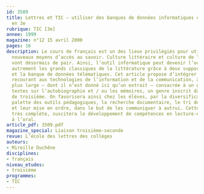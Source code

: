 ```yaml
---
id: 3509
title: Lettres et TIC – utiliser des banques de données informatiques et télématiques
  en 3e
rubrique: TIC [3e]
annee: 1999
magazine: n°12 15 avril 2000
pages: 16
description: Le cours de français est un des lieux privilégiés pour utiliser les
  nouveaux moyens d’accès au savoir. Culture littéraire et culture de l’information
  vont désormais de pair. Ainsi, l’outil informatique peut devenir l’occasion d’aborder
  autrement les grands classiques de la littérature grâce à deux supports – le cédérom
  et la banque de données télématiques. Cet article propose d’intégrer trois séances,
  recourant aux technologies de l’information et de la communication, à une séquence
  plus large – dont il n’est donné ici qu’un extrait – consacrée à un groupement de
  textes sur l’autobiographie et / ou les mémoires, un genre inscrit dans les programmes
  de troisième. On favorisera ainsi chez les élèves, par la diversification de la
  palette des outils pédagogiques, la recherche documentaire, le tri des informations
  et leur mise en ordre, dans le but de les communiquer à autrui. Cette démarche active,
  très complète, suscitera le développement de compétences en lecture-écriture et
  à l’oral.
article_pdf: 3509.pdf
magazine_special: Liaison troisième-seconde
revue: L’école des lettres des collèges
auteurs:
- Mireille Duchêne
disciplines:
- français
niveau_etudes:
- troisième
programmes:
- TIC
---
```

